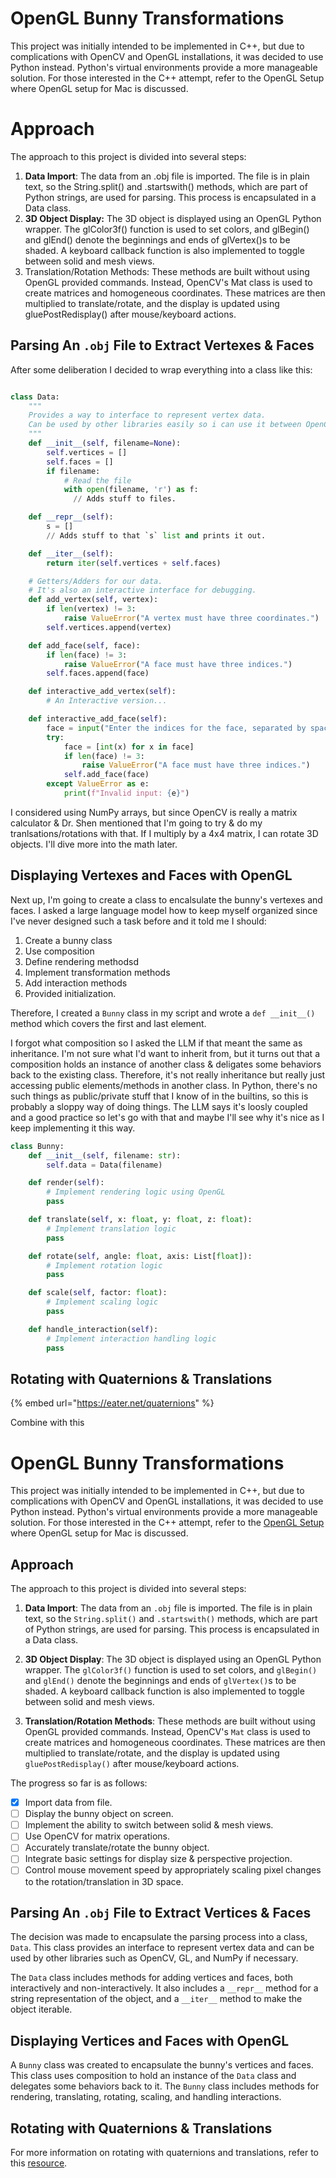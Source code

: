 # OpenGL Bunny Transformations
This project was initially intended to be implemented in C++, but due to complications with OpenCV and OpenGL installations, it was decided to use Python instead. Python's virtual environments provide a more manageable solution. For those interested in the C++ attempt, refer to the OpenGL Setup where OpenGL setup for Mac is discussed. 

# Approach
The approach to this project is divided into several steps:  
1. **Data Import**: The data from an .obj file is imported. The file is in plain text, so the String.split() and .startswith() methods, which are part of Python strings, are used for parsing. This process is encapsulated in a Data class.
2. **3D Object Display:** The 3D object is displayed using an OpenGL Python wrapper. The glColor3f() function is used to set colors, and glBegin() and glEnd() denote the beginnings and ends of glVertex()s to be shaded. A keyboard callback function is also implemented to toggle between solid and mesh views.  
3. Translation/Rotation Methods: These methods are built without using OpenGL provided commands. Instead, OpenCV's Mat class is used to create matrices and homogeneous coordinates. These matrices are then multiplied to translate/rotate, and the display is updated using gluePostRedisplay() after mouse/keyboard actions. 


## Parsing An `.obj` File to Extract Vertexes & Faces

After some deliberation I decided to wrap everything into a class like this:

```python

class Data:
    """
    Provides a way to interface to represent vertex data.
    Can be used by other libraries easily so i can use it between OpenCV/GL/NumPy if necessary.
    """
    def __init__(self, filename=None):
        self.vertices = []
        self.faces = []
        if filename:
            # Read the file
            with open(filename, 'r') as f:
              // Adds stuff to files.

    def __repr__(self):
        s = []
        // Adds stuff to that `s` list and prints it out.

    def __iter__(self):
        return iter(self.vertices + self.faces)

    # Getters/Adders for our data.
    # It's also an interactive interface for debugging.
    def add_vertex(self, vertex):
        if len(vertex) != 3:
            raise ValueError("A vertex must have three coordinates.")
        self.vertices.append(vertex)

    def add_face(self, face):
        if len(face) != 3:
            raise ValueError("A face must have three indices.")
        self.faces.append(face)

    def interactive_add_vertex(self):
        # An Interactive version...

    def interactive_add_face(self):
        face = input("Enter the indices for the face, separated by spaces: ").split()
        try:
            face = [int(x) for x in face]
            if len(face) != 3:
                raise ValueError("A face must have three indices.")
            self.add_face(face)
        except ValueError as e:
            print(f"Invalid input: {e}")
```

I considered using NumPy arrays, but since OpenCV is really a matrix calculator & Dr. Shen mentioned that I'm going to try & do my tranlsations/rotations with that. If I multiply by a 4x4 matrix, I can rotate 3D objects. I'll dive more into the math later.

## Displaying Vertexes and Faces with OpenGL

Next up, I'm going to create a class to encalsulate the bunny's vertexes and faces. I asked a large language model how to keep myself organized since I've never designed such a task before and it told me I should:

1. Create a bunny class
2. Use composition
3. Define rendering methodsd
4. Implement transformation methods
5. Add interaction methods
6. Provided initialization.&#x20;

Therefore, I created a `Bunny` class in my script and wrote a `def __init__()` method which covers the first and last element.

I forgot what composition so I asked the LLM if that meant the same as inheritance. I'm not sure what I'd want to inherit from, but it turns out that a composition holds an instance of another class & deligates some behaviors back to the existing class. Therefore, it's not really inheritance but really just accessing public elements/methods in another class. In Python, there's no such things as public/private stuff that I know of in the builtins, so this is probably a sloppy way of doing things. The LLM says it's loosly coupled and a good practice so let's go with that and maybe I'll see why it's nice as I keep implementing it this way.

```python
class Bunny:
    def __init__(self, filename: str):
        self.data = Data(filename)

    def render(self):
        # Implement rendering logic using OpenGL
        pass

    def translate(self, x: float, y: float, z: float):
        # Implement translation logic
        pass

    def rotate(self, angle: float, axis: List[float]):
        # Implement rotation logic
        pass

    def scale(self, factor: float):
        # Implement scaling logic
        pass

    def handle_interaction(self):
        # Implement interaction handling logic
        pass
```

## Rotating with Quaternions & Translations

{% embed url="https://eater.net/quaternions" %}



Combine with this

# OpenGL Bunny Transformations

This project was initially intended to be implemented in C++, but due to complications with OpenCV and OpenGL installations, it was decided to use Python instead. Python's virtual environments provide a more manageable solution. For those interested in the C++ attempt, refer to the [OpenGL Setup](opengl-setup.md) where OpenGL setup for Mac is discussed.

## Approach

The approach to this project is divided into several steps:

1. **Data Import**: The data from an `.obj` file is imported. The file is in plain text, so the `String.split()` and `.startswith()` methods, which are part of Python strings, are used for parsing. This process is encapsulated in a Data class.

2. **3D Object Display**: The 3D object is displayed using an OpenGL Python wrapper. The `glColor3f()` function is used to set colors, and `glBegin()` and `glEnd()` denote the beginnings and ends of `glVertex()`s to be shaded. A keyboard callback function is also implemented to toggle between solid and mesh views.

3. **Translation/Rotation Methods**: These methods are built without using OpenGL provided commands. Instead, OpenCV's `Mat` class is used to create matrices and homogeneous coordinates. These matrices are then multiplied to translate/rotate, and the display is updated using `gluePostRedisplay()` after mouse/keyboard actions.

The progress so far is as follows:

- [x] Import data from file.
- [ ] Display the bunny object on screen.
- [ ] Implement the ability to switch between solid & mesh views.
- [ ] Use OpenCV for matrix operations.
- [ ] Accurately translate/rotate the bunny object.
- [ ] Integrate basic settings for display size & perspective projection.
- [ ] Control mouse movement speed by appropriately scaling pixel changes to the rotation/translation in 3D space.

## Parsing An `.obj` File to Extract Vertices & Faces

The decision was made to encapsulate the parsing process into a class, `Data`. This class provides an interface to represent vertex data and can be used by other libraries such as OpenCV, GL, and NumPy if necessary.

The `Data` class includes methods for adding vertices and faces, both interactively and non-interactively. It also includes a `__repr__` method for a string representation of the object, and a `__iter__` method to make the object iterable.

## Displaying Vertices and Faces with OpenGL

A `Bunny` class was created to encapsulate the bunny's vertices and faces. This class uses composition to hold an instance of the `Data` class and delegates some behaviors back to it. The `Bunny` class includes methods for rendering, translating, rotating, scaling, and handling interactions.

## Rotating with Quaternions & Translations

For more information on rotating with quaternions and translations, refer to this [resource](https://eater.net/quaternions).